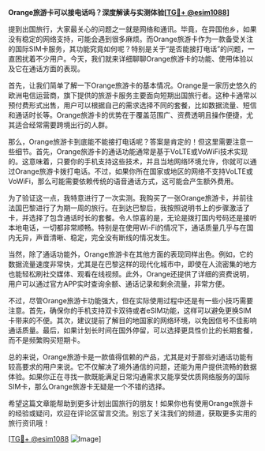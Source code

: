 **Orange旅游卡可以接电话吗？深度解读与实测体验[[TG💪+ @esim1088](https://t.me/s/esim1088)]**

提到出国旅行，大家最关心的问题之一就是网络和通讯。毕竟，在异国他乡，如果没有稳定的网络支持，可能会遇到很多麻烦。而Orange旅游卡作为一款备受关注的国际SIM卡服务，其功能究竟如何呢？特别是关于“是否能接打电话”的问题，一直困扰着不少用户。今天，我们就来详细聊聊Orange旅游卡的功能、使用体验以及它在通话方面的表现。

首先，让我们简单了解一下Orange旅游卡的基本情况。Orange是一家历史悠久的欧洲电信运营商，旗下提供的旅游卡服务主要面向短期出国旅行者。这种卡通常以预付费形式出售，用户可以根据自己的需求选择不同的套餐，比如数据流量、短信和通话时长等。Orange旅游卡的优势在于覆盖范围广、资费透明且操作便捷，尤其适合经常需要跨境出行的人群。

那么，Orange旅游卡到底能不能接打电话呢？答案是肯定的！但这里需要注意一些细节。首先，Orange旅游卡的通话功能通常是基于VoLTE或VoWiFi技术实现的。这意味着，只要你的手机支持这些技术，并且当地网络环境允许，你就可以通过Orange旅游卡拨打电话。不过，如果你所在国家或地区的网络不支持VoLTE或VoWiFi，那么可能需要依赖传统的语音通话方式，这可能会产生额外费用。

为了验证这一点，我特意进行了一次实测。我购买了一张Orange旅游卡，并前往法国巴黎进行了为期一周的旅行。在到达巴黎后，我按照说明书上的步骤激活了卡，并选择了包含通话时长的套餐。令人惊喜的是，无论是拨打国内号码还是接听本地电话，一切都非常顺畅。特别是在使用Wi-Fi的情况下，通话质量几乎与在国内无异，声音清晰、稳定，完全没有断线的情况发生。

当然，除了通话功能外，Orange旅游卡在其他方面的表现同样出色。例如，它的数据流量速度非常快，尤其是在巴黎这样的现代化城市中，即使在人流密集的地方也能轻松刷社交媒体、观看在线视频。此外，Orange还提供了详细的资费说明，用户可以通过官方APP实时查询余额、通话记录和剩余流量，非常方便。

不过，尽管Orange旅游卡功能强大，但在实际使用过程中还是有一些小技巧需要注意。首先，确保你的手机支持双卡双待或者eSIM功能，这样可以避免更换SIM卡带来的不便。其次，建议提前了解目的地国家的网络环境，以免因信号不佳影响通话质量。最后，如果计划长时间在国外停留，可以选择更具性价比的长期套餐，而不是频繁购买短期卡。

总的来说，Orange旅游卡是一款值得信赖的产品，尤其是对于那些对通话功能有较高要求的用户来说。它不仅解决了境外通信的问题，还能为用户提供流畅的数据体验。如果你正在寻找一款既能满足日常沟通需求又能享受优质网络服务的国际SIM卡，那么Orange旅游卡无疑是一个不错的选择。

希望这篇文章能帮助到更多计划出国旅行的朋友！如果你也有使用Orange旅游卡的经验或疑问，欢迎在评论区留言交流。别忘了关注我们的频道，获取更多实用的旅行资讯哦！

[[TG💪+ @esim1088](https://t.me/s/esim1088) ![Image](https://i.postimg.cc/4NQfJmqS/Snipaste-2025-05-13-00-14-12.png)]